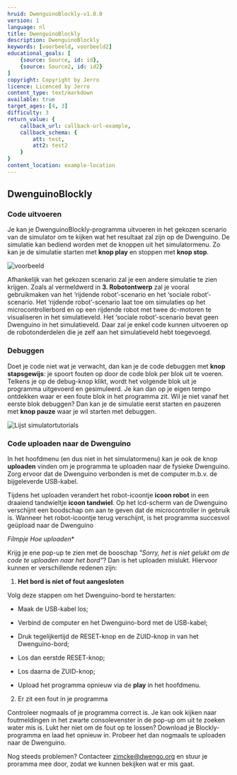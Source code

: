 ```yaml
---
hruid: DwenguinoBlockly-v1.0.0
version: 1
language: nl
title: DwenguinoBlockly
description: DwenguinoBlockly
keywords: [voorbeeld, voorbeeld2]
educational_goals: [
    {source: Source, id: id}, 
    {source: Source2, id: id2}
]
copyright: Copyright by Jerro
licence: Licenced by Jerro
content_type: text/markdown
available: true
target_ages: [4, 3]
difficulty: 3
return_value: {
    callback_url: callback-url-example,
    callback_schema: {
        att: test,
        att2: test2
    }
}
content_location: example-location
---
```


## DwenguinoBlockly

### Code uitvoeren

Je kan je DwenguinoBlockly-programma uitvoeren in het gekozen scenario van de simulator om te kijken wat het resultaat zal zijn op de Dwenguino. De simulatie kan bediend worden met de knoppen uit het simulatormenu. Zo kan je de simulatie starten met **knop play** en stoppen met **knop stop**.

![](@youtube/https://www.youtube.com/embed/hmr5smg7l8Y "voorbeeld")

Afhankelijk van het gekozen scenario zal je een andere simulatie te zien krijgen. Zoals al vermeldwerd in **3. Robotontwerp** zal je vooral gebruikmaken van het ‘rijdende robot’-scenario en het ‘sociale robot’-scenario. Het ‘rijdende robot’-scenario laat toe om simulaties op het microcontrollerbord en op een rijdende robot met twee dc-motoren te visualiseren in het simulatieveld. Het ‘sociale robot’-scenario bevat geen Dwenguino in het simulatieveld. Daar zal je enkel code kunnen uitvoeren op de robotonderdelen die je zelf aan het simulatieveld hebt toegevoegd.


### Debuggen

Doet je code niet wat je verwacht, dan kan je de code debuggen met **knop stapsgewijs**: je spoort fouten op door de code blok per blok uit te voeren. Telkens je op de debug-knop klikt, wordt het volgende blok uit je programma uitgevoerd en gesimuleerd. Je kan dan op je eigen tempo ontdekken waar er een foute blok in het programma zit. Wil je niet vanaf het eerste blok debuggen? Dan kan je de simulatie eerst starten en pauzeren met **knop pauze** waar je wil starten met debuggen.

![](@youtube/https://www.youtube.com/embed/PhblfDjUXPQ&list=PLHRY06NDfDXlBpLm5J3BK26Ul6GxGykDu&index=2 "Lijst simulatortutorials")


### Code uploaden naar de Dwenguino

In het hoofdmenu (en dus niet in het simulatormenu) kan je ook de knop **uploaden** vinden om je programma te uploaden naar de fysieke Dwenguino. Zorg ervoor dat de Dwenguino verbonden is met de computer m.b.v. de bijgeleverde USB-kabel.


Tijdens het uploaden verandert het robot-icoontje **icoon robot** in een draaiend tandwieltje **icoon tandwiel**. Op het lcd-scherm van de Dwenguino verschijnt een boodschap om aan te geven dat de microcontroller in gebruik is. Wanneer het robot-icoontje terug verschijnt, is het programma succesvol geüpload naar de Dwenguino

*Filmpje Hoe uploaden**

Krijg je ene pop-up te zien met de booschap *"Sorry, het is niet gelukt om de code te uploaden naar het bord"*? Dan is het uploaden mislukt. Hiervoor kunnen er verschillende redenen zijn:


1. **Het bord is niet of fout aangesloten**

Volg deze stappen om het Dwenguino-bord te herstarten:

* Maak de USB-kabel los;

* Verbind de computer en het Dwenguino-bord met de USB-kabel;

* Druk tegelijkertijd de RESET-knop en de ZUID-knop in van het Dwenguino-bord;

* Los dan eerstde RESET-knop;

* Los daarna de ZUID-knop;

* Upload het programma opnieuw via de **play** in het hoofdmenu.


2. Er zit een fout in je programma

Controleer nogmaals of je programma correct is. Je kan ook kijken naar foutmeldingen in het zwarte consolevenster in de pop-up om uit te zoeken water mis is. Lukt her niet om de fout op te lossen? Download je Blockly-programma en laad het opnieuw in. Probeer het dan nogmaals te uploaden naar de Dwenguino.

Nog steeds problemen? Contacteer zimcke@dwengo.org en stuur je proramma mee door, zodat we kunnen bekijken wat er mis gaat.